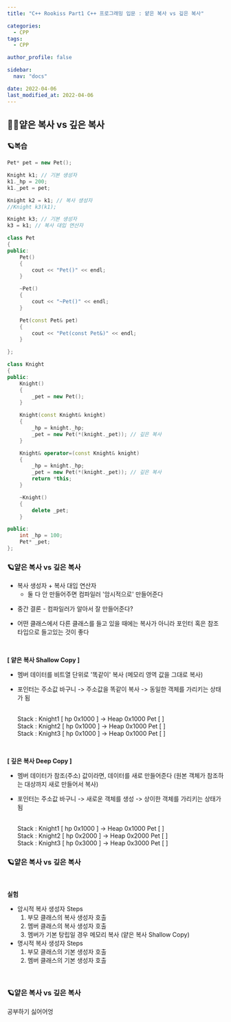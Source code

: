 ```yaml
---
title: "C++ Rookiss Part1 C++ 프로그래밍 입문 : 얕은 복사 vs 깊은 복사"

categories:
  - CPP
tags:
  - CPP

author_profile: false

sidebar:
  nav: "docs"

date: 2022-04-06
last_modified_at: 2022-04-06
---
```



## 🙇‍♀️얕은 복사 vs 깊은 복사


### 🪐복습


```cpp
Pet* pet = new Pet();

Knight k1; // 기본 생성자
k1._hp = 200;
k1._pet = pet;

Knight k2 = k1; // 복사 생성자
//Knight k3(k1);

Knight k3; // 기본 생성자
k3 = k1; // 복사 대입 연산자
```


```cpp
class Pet
{
public:
	Pet()
	{
		cout << "Pet()" << endl;
	}

	~Pet()
	{
		cout << "~Pet()" << endl;
	}

	Pet(const Pet& pet)
	{
		cout << "Pet(const Pet&)" << endl;
	}

};
```


```cpp
class Knight
{
public:
	Knight()
	{
		_pet = new Pet();
	}

	Knight(const Knight& knight)
	{
		_hp = knight._hp;
		_pet = new Pet(*(knight._pet)); // 깊은 복사
	}

	Knight& operator=(const Knight& knight)
	{
		_hp = knight._hp;
		_pet = new Pet(*(knight._pet)); // 깊은 복사
		return *this;
	}

	~Knight()
	{
		delete _pet;
	}

public:
	int _hp = 100;
	Pet* _pet;
};
```



### 🪐얕은 복사 vs 깊은 복사



* 복사 생성자 + 복사 대입 연산자
     - 둘 다 안 만들어주면 컴파일러 '암시적으로' 만들어준다

- 중간 결론 - 컴파일러가 알아서 잘 만들어준다?

* 어떤 클래스에서 다른 클래스를 들고 있을 때에는 복사가 아니라 포인터 혹은 참조 타입으로 들고있는 것이 좋다

<br>

**[ 얕은 복사 Shallow Copy ]**
* 멤버 데이터를 비트열 단위로 '똑같이' 복사 (메모리 영역 값을 그대로 복사)
* 포인터는 주소값 바구니 -> 주소값을 똑같이 복사 -> 동일한 객체를 가리키는 상태가 됨

    <br>Stack : Knight1 [ hp 0x1000 ] -> Heap 0x1000 Pet [  ]
    <br>Stack : Knight2 [ hp 0x1000 ] -> Heap 0x1000 Pet [  ]
    <br>Stack : Knight3 [ hp 0x1000 ] -> Heap 0x1000 Pet [  ]

<br>

**[ 깊은 복사 Deep Copy ]**
* 멤버 데이터가 참조(주소) 값이라면, 데이터를 새로 만들어준다 (원본 객체가 참조하는 대상까지 새로 만들어서 복사)
* 포인터는 주소값 바구니 -> 새로운 객체를 생성 -> 상이한 객체를 가리키는 상태가 됨

    <br>Stack : Knight1 [ hp 0x1000 ] -> Heap 0x1000 Pet [  ]
    <br>Stack : Knight2 [ hp 0x2000 ] -> Heap 0x2000 Pet [  ]
    <br>Stack : Knight3 [ hp 0x3000 ] -> Heap 0x3000 Pet [  ]


### 🪐얕은 복사 vs 깊은 복사

<br>

**실험**
- 암시적 복사 생성자 Steps
    1. 부모 클래스의 복사 생성자 호출
    2. 멤버 클래스의 복사 생성자 호출
    3. 멤버가 기본 탕립일 경우 메모리 복사 (얕은 복사 Shallow Copy)
- 명시적 복사 생성자 Steps
    1. 부모 클래스의 기본 생성자 호출
    2. 멤버 클래스의 기본 생성자 호출


<br>

### 🪐얕은 복사 vs 깊은 복사


공부하기 싫어어엉

